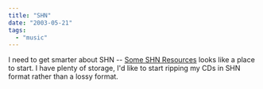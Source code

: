 ```yaml
---
title: "SHN"
date: "2003-05-21"
tags: 
  - "music"
---
```


I need to get smarter about SHN -- [Some SHN Resources](http://research.umbc.edu/~hamilton/shnlinks.html "Some SHN Resources") looks like a place to start. I have plenty of storage, I'd like to start ripping my CDs in SHN format rather than a lossy format.
